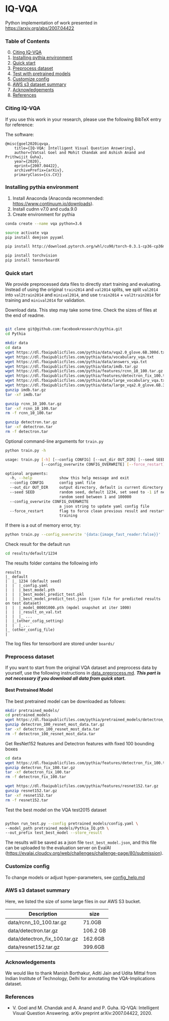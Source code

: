 # IQ-VQA

Python implementation of work presented in https://arxiv.org/abs/2007.04422

### Table of Contents
0. [Citing IQ-VQA](#citing-iq-vqa)
0. [Installing pythia environment](#installing-pythia-environment)
0. [Quick start](#quick-start)
0. [Preprocess dataset](#preprocess-dataset)
0. [Test with pretrained models](#test-with-pretrained-models)
0. [Customize config](#customize-config)
0. [AWS s3 dataset summary](#aws-s3-dataset-summary)
0. [Acknowledgements](#acknowledgements)
0. [References](#references)


### Citing IQ-VQA
If you use this work in your research, please use the following BibTeX entry for reference:

The software:

```
@misc{goel2020iqvqa,
    title={IQ-VQA: Intelligent Visual Question Answering},
    author={Vatsal Goel and Mohit Chandak and Ashish Anand and Prithwijit Guha},
    year={2020},
    eprint={2007.04422},
    archivePrefix={arXiv},
    primaryClass={cs.CV}}
```

### Installing pythia environment

1. Install Anaconda (Anaconda recommended: https://www.continuum.io/downloads).
2. Install cudnn v7.0 and cuda.9.0
3. Create environment for pythia
```bash
conda create --name vqa python=3.6

source activate vqa
pip install demjson pyyaml

pip install http://download.pytorch.org/whl/cu90/torch-0.3.1-cp36-cp36m-linux_x86_64.whl

pip install torchvision
pip install tensorboardX

```


### Quick start
We provide preprocessed data files to directly start training and evaluating. Instead of using the original `train2014` and `val2014` splits, we split `val2014` into `val2train2014` and `minival2014`, and use `train2014` + `val2train2014` for training and `minival2014` for validation.

Download data. This step may take some time. Check the sizes of files at the end of readme.
```bash

git clone git@github.com:facebookresearch/pythia.git
cd Pythia

mkdir data
cd data
wget https://dl.fbaipublicfiles.com/pythia/data/vqa2.0_glove.6B.300d.txt.npy
wget https://dl.fbaipublicfiles.com/pythia/data/vocabulary_vqa.txt
wget https://dl.fbaipublicfiles.com/pythia/data/answers_vqa.txt
wget https://dl.fbaipublicfiles.com/pythia/data/imdb.tar.gz
wget https://dl.fbaipublicfiles.com/pythia/features/rcnn_10_100.tar.gz
wget https://dl.fbaipublicfiles.com/pythia/features/detectron_fix_100.tar.gz
wget https://dl.fbaipublicfiles.com/pythia/data/large_vocabulary_vqa.txt
wget https://dl.fbaipublicfiles.com/pythia/data/large_vqa2.0_glove.6B.300d.txt.npy
gunzip imdb.tar.gz 
tar -xf imdb.tar

gunzip rcnn_10_100.tar.gz 
tar -xf rcnn_10_100.tar
rm -f rcnn_10_100.tar

gunzip detectron.tar.gz
tar -xf detectron.tar
rm -f detectron.tar
```

Optional command-line arguments for `train.py`
```bash
python train.py -h

usage: train.py [-h] [--config CONFIG] [--out_dir OUT_DIR] [--seed SEED]
                [--config_overwrite CONFIG_OVERWRITE] [--force_restart]

optional arguments:
  -h, --help            show this help message and exit
  --config CONFIG       config yaml file
  --out_dir OUT_DIR     output directory, default is current directory
  --seed SEED           random seed, default 1234, set seed to -1 if need a
                        random seed between 1 and 100000
  --config_overwrite CONFIG_OVERWRITE
                        a json string to update yaml config file
  --force_restart       flag to force clean previous result and restart
                        training
```

If there is a out of memory error, try:
```bash
python train.py --config_overwrite '{data:{image_fast_reader:false}}'
```
Check result for the default run
```bash
cd results/default/1234

```
The results folder contains the following info
```angular2html
results
|_ default
|  |_ 1234 (default seed)
|  |  |_config.yaml
|  |  |_best_model.pth
|  |  |_best_model_predict_test.pkl 
|  |  |_best_model_predict_test.json (json file for predicted results on test dataset)
|  |  |_model_00001000.pth (mpdel snapshot at iter 1000)
|  |  |_result_on_val.txt
|  |  |_ ...
|  |_(other_cofig_setting)
|  |  |_...
|_ (other_config_file)
|

```
The log files for tensorbord are stored under `boards/`


### Preprocess dataset
If you want to start from the original VQA dataset and preprocess data by yourself, use the following instructions in [data_preprocess.md](data_prep/data_preprocess.md). 
***This part is not necessary if you download all data from quick start.***


#### Best Pretrained Model
The best pretrained model can be downloaded as follows:

```bash
mkdir pretrained_models/
cd pretrained_models
wget https://dl.fbaipublicfiles.com/pythia/pretrained_models/detectron_100_resnet_most_data.tar.gz
gunzip detectron_100_resnet_most_data.tar.gz 
tar -xf detectron_100_resnet_most_data.tar
rm -f detectron_100_resnet_most_data.tar
```


Get ResNet152 features and Detectron features with fixed 100 bounding boxes
```bash
cd data
wget https://dl.fbaipublicfiles.com/pythia/features/detectron_fix_100.tar.gz
gunzip detectron_fix_100.tar.gz
tar -xf detectron_fix_100.tar
rm -f detectron_fix_100.tar

wget https://dl.fbaipublicfiles.com/pythia/features/resnet152.tar.gz
gunzip resnet152.tar.gz
tar -xf resnet152.tar
rm -f resnet152.tar
```


Test the best model on the VQA test2015 dataset
```bash

python run_test.py --config pretrained_models/config.yaml \
--model_path pretrained_models/Pythia_IQ.pth \
--out_prefix test_best_model --store_result
```

The results will be saved as a json file `test_best_model.json`, and this file can be uploaded to the evaluation server on EvalAI (https://evalai.cloudcv.org/web/challenges/challenge-page/80/submission).

### Customize config
To change models or adjust hyper-parameters, see [config_help.md](config_help.md)

### AWS s3 dataset summary
Here, we listed the size of some large files in our AWS S3 bucket.

| Description | size  |
| --- | --- | 
|data/rcnn_10_100.tar.gz | 71.0GB |
|data/detectron.tar.gz | 106.2 GB|
|data/detectron_fix_100.tar.gz|162.6GB|
|data/resnet152.tar.gz | 399.6GB|

### Acknowledgements
We would like to thank Manish Borthakur, Aditi Jain and Udita Mittal from Indian Institute of Technology, Delhi for annotating the VQA-Implications dataset.

### References
- V. Goel and M. Chandak and A. Anand and P. Guha. IQ-VQA: Intelligent Visual Question Answering. arXiv preprint arXiv:2007.04422, 2020.
